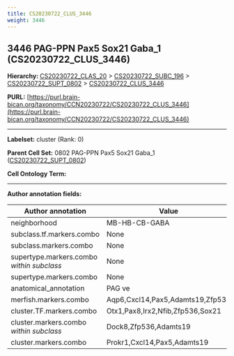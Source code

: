 ```yaml
---
title: CS20230722_CLUS_3446
weight: 3446
---
```

## 3446 PAG-PPN Pax5 Sox21 Gaba_1 (CS20230722_CLUS_3446)
<b>Hierarchy: </b>
[CS20230722_CLAS_20](../CS20230722_CLAS_20) >
[CS20230722_SUBC_196](../CS20230722_SUBC_196) >
[CS20230722_SUPT_0802](../CS20230722_SUPT_0802) >
[CS20230722_CLUS_3446](../CS20230722_CLUS_3446)

**PURL:** [https://purl.brain-bican.org/taxonomy/CCN20230722/CS20230722_CLUS_3446](https://purl.brain-bican.org/taxonomy/CCN20230722/CS20230722_CLUS_3446)

---


**Labelset:** cluster (Rank: 0)

**Parent Cell Set:** 0802 PAG-PPN Pax5 Sox21 Gaba_1 ([CS20230722_SUPT_0802](../CS20230722_SUPT_0802))



**Cell Ontology Term:** 

[MARKER GENES.]: #


---

[TRANSFERRED ANNOTATIONS.]: #


[AUTHOR ANNOTATION FIELDS.]: #


**Author annotation fields:**

| Author annotation | Value |
|-------------------|-------|
|neighborhood|MB-HB-CB-GABA|
|subclass.tf.markers.combo|None|
|subclass.markers.combo|None|
|supertype.markers.combo _within subclass_|None|
|supertype.markers.combo|None|
|anatomical_annotation|PAG ve|
|merfish.markers.combo|Aqp6,Cxcl14,Pax5,Adamts19,Zfp536|
|cluster.TF.markers.combo|Otx1,Pax8,Irx2,Nfib,Zfp536,Sox21|
|cluster.markers.combo _within subclass_|Dock8,Zfp536,Adamts19|
|cluster.markers.combo|Prokr1,Cxcl14,Pax5,Adamts19|
